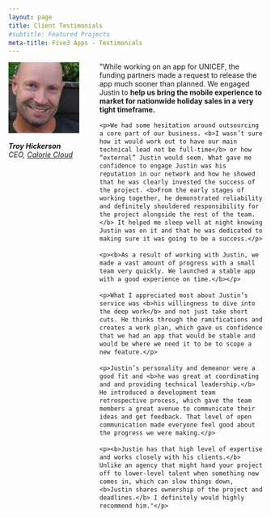 ```yaml
---
layout: page
title: Client Testimonials
#subtitle: Featured Projects
meta-title: Five3 Apps - Testimonials
---
```


<div>
	<div style="float:left;margin-right:40px;margin-bottom:20px;">
		<img src="img/avatars/troy_hickerson.jpg" style="height:140px;width:140px"/>
		<p><i><b>Troy Hickerson</b>
		<br>CEO, <a href="http://caloriecloud.org/">Calorie Cloud</a></i></p>
	</div>
	<p>"While working on an app for UNICEF, the funding partners made a request to release the app much sooner than planned. We engaged Justin to <b>help us bring the mobile experience to market for nationwide holiday sales in a very tight timeframe.</b></p>

	<p>We had some hesitation around outsourcing a core part of our business. <b>I wasn’t sure how it would work out to have our main technical lead not be full-time</b> or how “external” Justin would seem. What gave me confidence to engage Justin was his reputation in our network and how he showed that he was clearly invested the success of the project. <b>From the early stages of working together, he demonstrated reliability and definitely shouldered responsibility for the project alongside the rest of the team.</b> It helped me sleep well at night knowing Justin was on it and that he was dedicated to making sure it was going to be a success.</p>

	<p><b>As a result of working with Justin, we made a vast amount of progress with a small team very quickly. We launched a stable app with a good experience on time.</b></p>

	<p>What I appreciated most about Justin’s service was <b>his willingness to dive into the deep work</b> and not just take short cuts. He thinks through the ramifications and creates a work plan, which gave us confidence that we had an app that would be stable and would be where we need it to be to scope a new feature.</p>

	<p>Justin’s personality and demeanor were a good fit and <b>he was great at coordinating and and providing technical leadership.</b> He introduced a development team retrospective process, which gave the team members a great avenue to communicate their ideas and get feedback. That level of open communication made everyone feel good about the progress we were making.</p>

	<p><b>Justin has that high level of expertise and works closely with his clients.</b> Unlike an agency that might hand your project off to lower-level talent when something new comes in, which can slow things down, <b>Justin shares ownership of the project and deadlines.</b> I definitely would highly recommend him."</p>
</div>